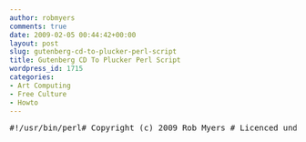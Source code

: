 ```yaml
---
author: robmyers
comments: true
date: 2009-02-05 00:44:42+00:00
layout: post
slug: gutenberg-cd-to-plucker-perl-script
title: Gutenberg CD To Plucker Perl Script
wordpress_id: 1715
categories:
- Art Computing
- Free Culture
- Howto
---
```


<pre>#!/usr/bin/perl# Copyright (c) 2009 Rob Myers <rob@robmyers.org># Licenced under the GPL version 3 or, at your option, any later version.# Install gut (gutenberg to html converter) into your PATH.# Download the project Gutenberg CD image, decompress it,# add this file to the directory contaning the etext directories and run it.use strict;use warnings;use File::Basename;use Cwd;sub html_name{my $filename = shift @_;$filename =~ s/(.*).txt/$1.html/;$filename;}sub absolute_path{my $file = shift @_;"file://" . Cwd::cwd() . "/" . $file;}sub html_to_pdb{my $file = shift @_;my $absolute_file = absolute_path ($file);my $file_root = basename ($file);system ("plucker-build  --zlib-compression --stayonhost --bpp=8 -p./plucker -f $file_root $absolute_file");}sub txt_to_html{my $filename = shift @_;my $htmlname = html_name ($filename);`cat $filename | gut > $htmlname`;}sub process_files{my @txt_files = `ls ./etext*/*.txt`;foreach my $file (@txt_files){chomp ($file);# Don't convert files that have an html versionmy $htmlfile = $file;$htmlfile =~ s/(.*).txt/$1h.htm\*/;if (! -f $htmlfile){txt_to_html ($file);}}my @html_files = `ls etext*/*.html etext*/*.htm`;foreach my $file (@html_files){chomp ($file);html_to_pdb ($file);}}mkdir ("./plucker");process_files ();</pre>

